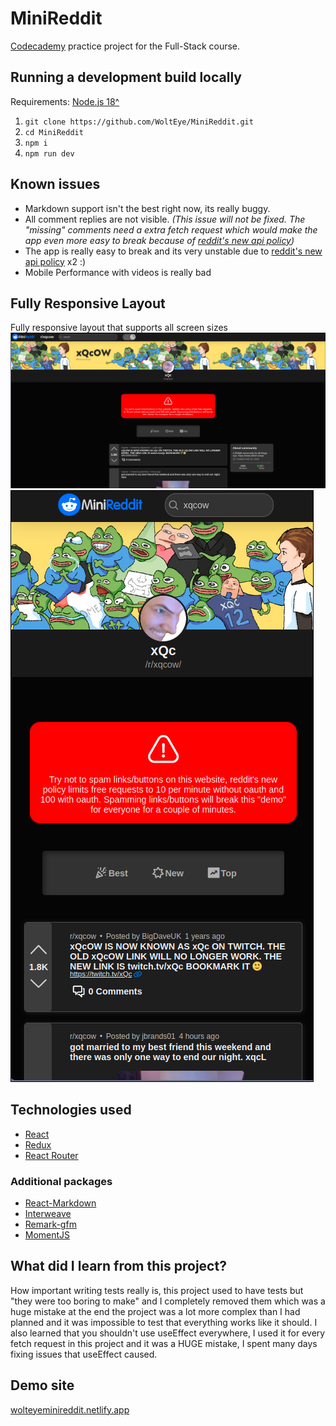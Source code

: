 # MiniReddit
 [Codecademy](https://www.codecademy.com/) practice project for the Full-Stack course.

## Running a development build locally

Requirements: [Node.js 18^](https://nodejs.org/en)
1. `git clone https://github.com/WoltEye/MiniReddit.git`
2. `cd MiniReddit`
3. `npm i`
4. `npm run dev`

## Known issues
- Markdown support isn't the best right now, its really buggy.
- All comment replies are not visible. *(This issue will not be fixed. The "missing" comments need a extra fetch request which would make the app even more easy to break because of [reddit's new api policy](https://www.reddit.com/r/redditdev/comments/14nbw6g/updated_rate_limits_going_into_effect_over_the/))*
- The app is really easy to break and its very unstable due to [reddit's new api policy](https://www.reddit.com/r/redditdev/comments/14nbw6g/updated_rate_limits_going_into_effect_over_the) x2 :)
- Mobile Performance with videos is really bad

## Fully Responsive Layout
Fully responsive layout that supports all screen sizes
![example](githubMedia/swappy-20231009-225827.png)
![example](githubMedia/swappy-20231009-225937.png)


## Technologies used
- [React](https://react.dev/)
- [Redux](https://redux.js.org/)
- [React Router](https://reactrouter.com/en/main)
### Additional packages
- [React-Markdown](https://github.com/remarkjs/react-markdown)
- [Interweave](https://www.npmjs.com/package/interweave)
- [Remark-gfm](https://github.com/remarkjs/remark-gfm)
- [MomentJS](https://momentjs.com/)

## What did I learn from this project?
How important writing tests really is, this project used to have tests but "they were too boring to make" and I completely removed them which was a huge mistake at the end the project was a lot more complex than I had planned and it was impossible to test that everything works like it should. I also learned that you shouldn't use useEffect everywhere, I used it for every fetch request in this project and it was a HUGE mistake, I spent many days fixing issues that useEffect caused.

## Demo site
[wolteyeminireddit.netlify.app](https://wolteyeminireddit.netlify.app/)
